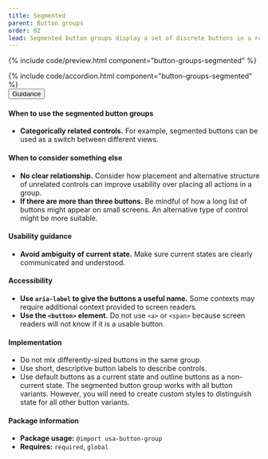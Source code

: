 ```yaml
---
title: Segmented
parent: Button groups
order: 02
lead: Segmented button groups display a set of discrete buttons in a row as a single element.
---
```


{% include code/preview.html component="button-groups-segmented" %}

<section class="site-component-section">
    {% include code/accordion.html component="button-groups-segmented" %}
  <div class="usa-accordion usa-accordion--bordered site-accordion-docs">
    <button class="usa-button-unstyled usa-accordion__button"
        aria-expanded="true" aria-controls="accordion-bordered-docs">
      Guidance
    </button>
    <div id="accordion-bordered-docs" aria-hidden="false" class="usa-accordion__content site-component-usage">
      <h4>When to use the segmented button groups</h4>
      <ul class="usa-content-list">
        <li><strong>Categorically related controls.</strong> For example, segmented buttons can be used as a switch between different views.</li>
      </ul>
      <h4>When to consider something else</h4>
      <ul class="usa-content-list">
        <li><strong>No clear relationship.</strong> Consider how placement and alternative structure of unrelated controls can improve usability over placing all actions in a group.</li>
        <li><strong>If there are more than three buttons.</strong> Be mindful of how a long list of buttons might appear on small screens. An alternative type of control might be more suitable.</li>
      </ul>
      <h4>Usability guidance</h4>
      <ul class="usa-content-list">
        <li><strong>Avoid ambiguity of current state.</strong> Make sure current states are clearly communicated and understood.</li>
      </ul>
      <h4 class="usa-heading">Accessibility</h4>
      <ul class="usa-content-list">
        <li><strong>Use <code>aria-label</code> to give the buttons a useful name.</strong> Some contexts may require additional context provided to screen readers.</li>
        <li><strong>Use the <code>&lt;button&gt;</code> element.</strong> Do not use <code>&lt;a&gt;</code> or <code>&lt;span&gt;</code> because screen readers will not know if it is a usable button.</li>
      </ul>
      <h4 class="usa-heading">Implementation</h4>
      <ul class="usa-content-list">
        <li>Do not mix differently-sized buttons in the same group.</li>
        <li>Use short, descriptive button labels to describe controls.</li>
        <li>Use default buttons as a current state and outline buttons as a non-current state. The segmented button group works with all button variants. However, you will need to create custom styles to distinguish state for all other button variants.</li>
      </ul>
      <h4 class="usa-heading">Package information</h4>
      <ul class="usa-content-list">
        <li>
          <strong>Package usage:</strong> <code>@import usa-button-group</code>
        </li>
        <li>
          <strong>Requires:</strong> <code>required</code>, <code>global</code>
        </li>
      </ul>
    </div>
  </div>
</section>
